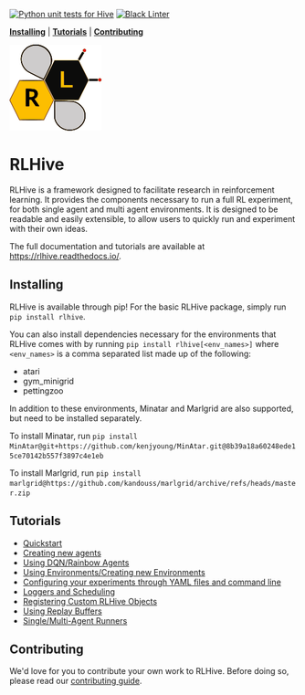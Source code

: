 [![Python unit tests for Hive](https://github.com/chandar-lab/RLHive/actions/workflows/pull_request_ci.yml/badge.svg)](https://github.com/chandar-lab/RLHive/actions/workflows/pull_request_ci.yml) [![Black Linter](https://github.com/chandar-lab/RLHive/actions/workflows/linter.yml/badge.svg)](https://github.com/chandar-lab/RLHive/actions/workflows/linter.yml)

[**Installing**](#installing) | [**Tutorials**](#tutorials) | [**Contributing**](#contributing)

[![te](docs/hive.svg)](docs/hive.svg) 
# RLHive
RLHive is a framework designed to facilitate research in reinforcement learning. It provides the components necessary to run a full RL experiment, for both single agent and multi agent environments. It is designed to be readable and easily extensible, to allow users to quickly run and experiment with their own ideas.

The full documentation and tutorials are available at https://rlhive.readthedocs.io/.
## Installing
RLHive is available through pip! For the basic RLHive package, simply run 
``pip install rlhive``.

You can also install dependencies necessary for the environments that
RLHive comes with by running ``pip install rlhive[<env_names>]`` where 
``<env_names>`` is a comma separated list made up of the following: 
- atari
- gym_minigrid
- pettingzoo

In addition to these environments, Minatar and Marlgrid are also supported, but
need to be installed separately. 

To install Minatar, run
``pip install MinAtar@git+https://github.com/kenjyoung/MinAtar.git@8b39a18a60248ede15ce70142b557f3897c4e1eb``

To install Marlgrid, run
``pip install marlgrid@https://github.com/kandouss/marlgrid/archive/refs/heads/master.zip``

## Tutorials
- [Quickstart](https://rlhive.readthedocs.io/en/stable/quickstart.html)
- [Creating new agents](https://rlhive.readthedocs.io/en/stable/tutorials/agent_tutorial.html)
- [Using DQN/Rainbow Agents](https://rlhive.readthedocs.io/en/stable/tutorials/dqn_tutorial.html)
- [Using Environments/Creating new Environments](https://rlhive.readthedocs.io/en/stable/tutorials/env_tutorial.html)
- [Configuring your experiments through YAML files and command line](https://rlhive.readthedocs.io/en/stable/tutorials/configuration_tutorial.html)
- [Loggers and Scheduling](https://rlhive.readthedocs.io/en/stable/tutorials/logging_tutorial.html)
- [Registering Custom RLHive Objects](https://rlhive.readthedocs.io/en/stable/tutorials/registration_tutorial.html)
- [Using Replay Buffers](https://rlhive.readthedocs.io/en/stable/tutorials/replay_tutorial.html)
- [Single/Multi-Agent Runners](https://rlhive.readthedocs.io/en/stable/tutorials/runner_tutorial.html)


## Contributing
We'd love for you to contribute your own work to RLHive. Before doing so, please read our 
[contributing guide](https://rlhive.readthedocs.io/en/stable/contributing.html).
